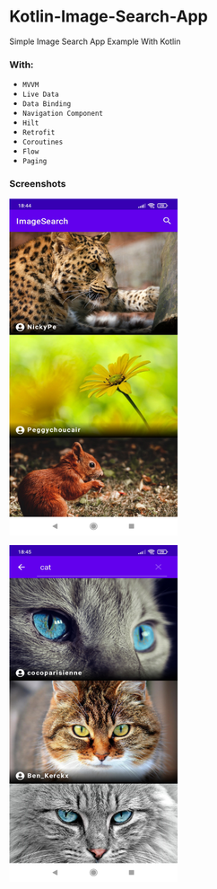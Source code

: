 # Kotlin-Image-Search-App

Simple Image Search App Example With Kotlin

### With:
- `MVVM`
- `Live Data`
- `Data Binding`
- `Navigation Component`
- `Hilt`
- `Retrofit`
- `Coroutines`
- `Flow`
- `Paging`

### Screenshots

 <img alt="appImage" width="300" height="600" src="assets/default-result.jpg"> </img>

 <img alt="appImage" width="300" height="600" src="assets/search-result.jpg"> </img>
